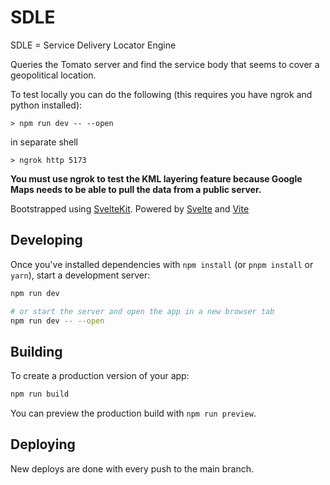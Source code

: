 # SDLE

SDLE = Service Delivery Locator Engine

Queries the Tomato server and find the service body that seems to cover a geopolitical location.

To test locally you can do the following (this requires you have ngrok and python installed):

```shell
> npm run dev -- --open
```

in separate shell

```shell
> ngrok http 5173
```

**You must use ngrok to test the KML layering feature because Google Maps needs to be able to pull the data from a public server.**

Bootstrapped using [SvelteKit](https://kit.svelte.dev/). Powered by [Svelte](https://svelte.dev/) and [Vite](https://vitejs.dev/)

## Developing

Once you've installed dependencies with `npm install` (or `pnpm install` or `yarn`), start a development server:

```bash
npm run dev

# or start the server and open the app in a new browser tab
npm run dev -- --open
```

## Building

To create a production version of your app:

```bash
npm run build
```

You can preview the production build with `npm run preview`.

## Deploying

New deploys are done with every push to the main branch.
